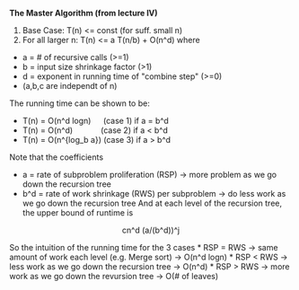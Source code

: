 **The Master Algorithm (from lecture IV)**

1. Base Case: T(n) <= const (for suff. small n)
2. For all larger n:
  T(n) <= a T(n/b) + O(n^d)
  where
* a = # of recursive calls (>=1)
* b = input size shrinkage factor (>1)
* d = exponent in running time of "combine step" (>=0)
* (a,b,c are independt of n)

The running time can be shown to be:
* T(n) = O(n^d logn) &emsp; (case 1) if a = b^d
* T(n) = O(n^d) &emsp;&emsp;&emsp;&nbsp;(case 2) if a < b^d
* T(n) = O(n^{log_b a}) (case 3) if a > b^d

Note that the coefficients
* a = rate of subproblem proliferation (RSP) -> more problem as we go down the recursion tree
* b^d = rate of work shrinkage (RWS) per subproblem -> do less work as we go down the recursion tree
And at each level of the recursion tree, the upper bound of runtime is
<p style="text-align: center;"> cn^d (a/(b^d))^j </p>
So the intuition of the running time for the 3 cases
* RSP = RWS -> same amount of work each level (e.g. Merge sort) -> O(n^d logn)
* RSP < RWS -> less work as we go down the recursion tree -> O(n^d)
* RSP > RWS -> more work as we go down the revursion tree -> O(# of leaves)
